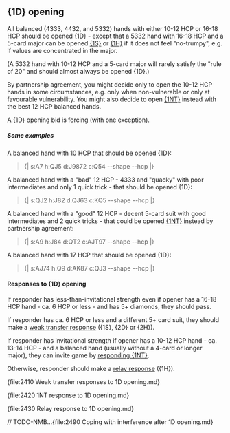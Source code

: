 ## <a name="1D_opening"> {1D} opening

All balanced (4333, 4432, and 5332) hands with either 10-12 HCP or 16-18 HCP should be opened {1D} - except that a 5332 hand with 16-18 HCP and a 5-card major can be opened [{1S}](#1S_opening) or [{1H}](#1H_opening) if it does not feel "no-trumpy", e.g. if values are concentrated in the major.

(A 5332 hand with 10-12 HCP and a 5-card major will rarely satisfy the "rule of 20" and should almost always be opened {1D}.)

By partnership agreement, you might decide only to open the 10-12 HCP hands in some circumstances, e.g. only when non-vulnerable or only at favourable vulnerability. You might also decide to open [{1NT}](#1NT_opening) instead with the best 12 HCP balanced hands.

A {1D} opening bid is forcing (with one exception).

##### Some examples

A balanced hand with 10 HCP that should be opened {1D}:

> {| s:A7 h:QJ5 d:J9872 c:Q54 --shape --hcp |}

A balanced hand with a "bad" 12 HCP - 4333 and "quacky" with poor intermediates and only 1 quick trick - that should be opened {1D}:

> {| s:QJ2 h:J82 d:QJ63 c:KQ5 --shape --hcp |}

A balanced hand with a "good" 12 HCP - decent 5-card suit with good intermediates and 2 quick tricks  - that could be opened [{1NT}](#1NT_opening) instead by partnership agreement:

> {| s:A9 h:J84 d:QT2 c:AJT97 --shape --hcp |}

A balanced hand with 17 HCP that should be opened {1D}:

> {| s:AJ74 h:Q9 d:AK87 c:QJ3 --shape --hcp |}

#### Responses to {1D} opening

If responder has less-than-invitational strength even if opener has a 16-18 HCP hand - ca. 6 HCP or less - and has 5+ diamonds, they should pass.

If responder has ca. 6 HCP or less and a different 5+ card suit, they should make a [weak transfer response](#Weak_transfer_responses_to_1D_opening) ({1S}, {2D} or {2H}).

If responder has invitational strength if opener has a 10-12 HCP hand - ca. 13-14 HCP - and a balanced hand (usually without a 4-card or longer major), they can invite game by [responding {1NT}](#1NT_response_to_1D_opening).

Otherwise, responder should make a [relay response](#Relay_response_to_1D_opening) ({1H}).

{file:2410 Weak transfer responses to 1D opening.md}

{file:2420 1NT response to 1D opening.md}

{file:2430 Relay response to 1D opening.md}

// TODO-NMB...{file:2490 Coping with interference after 1D opening.md}
